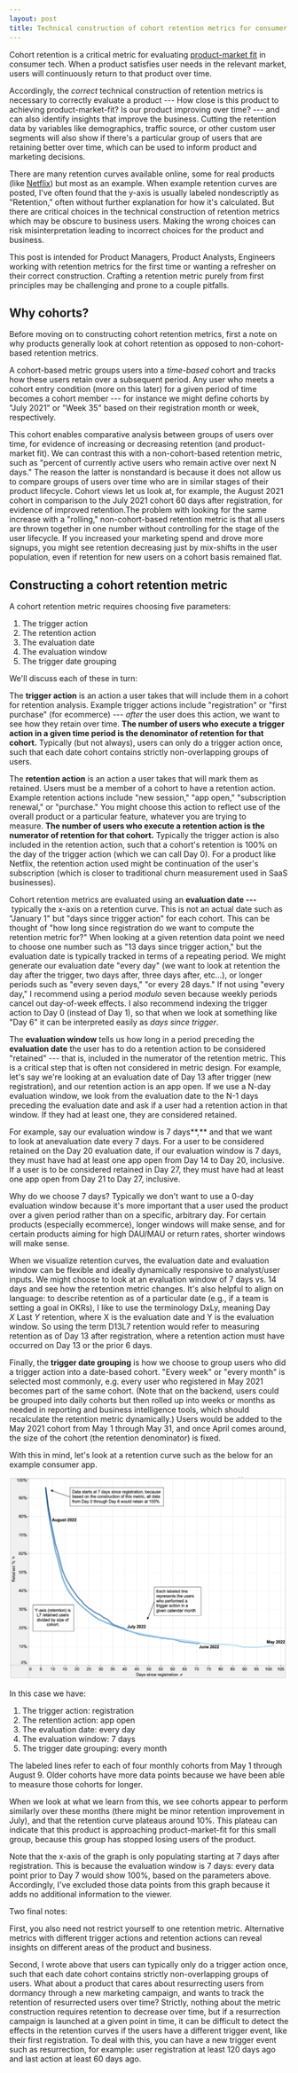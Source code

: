 ```yaml
---
layout: post
title: Technical construction of cohort retention metrics for consumer products
---
```


Cohort retention is a critical metric for evaluating [product-market fit](https://greatness.floodgate.com/episodes/andy-rachleff-on-how-to-know-if-youve-got-product-market-fit-XxGvX8DH/transcript) in consumer tech. When a product satisfies user needs in the relevant market, users will continuously return to that product over time.

Accordingly, the *correct* technical construction of retention metrics is necessary to correctly evaluate a product --- How close is this product to achieving product-market-fit? Is our product improving over time? --- and can also identify insights that improve the business. Cutting the retention data by variables like demographics, traffic source, or other custom user segments will also show if there's a particular group of users that are retaining better over time, which can be used to inform product and marketing decisions.

There are many retention curves available online, some for real products (like [Netflix](https://www.vox.com/recode/22311987/paramount-netflix-streaming-wars-charts-antenna)) but most as an example. When example retention curves are posted, I've often found that the y-axis is usually labeled nondescriptly as "Retention," often without further explanation for how it's calculated. But there are critical choices in the technical construction of retention metrics which may be obscure to business users. Making the wrong choices can risk misinterpretation leading to incorrect choices for the product and business.

This post is intended for Product Managers, Product Analysts, Engineers working with retention metrics for the first time or wanting a refresher on their correct construction. Crafting a retention metric purely from first principles may be challenging and prone to a couple pitfalls.

## Why cohorts?

Before moving on to constructing cohort retention metrics, first a note on why products generally look at cohort retention as opposed to non-cohort-based retention metrics.

A cohort-based metric groups users into a *time-based* cohort and tracks how these users retain over a subsequent period. Any user who meets a cohort entry condition (more on this later) for a given period of time becomes a cohort member --- for instance we might define cohorts by "July 2021" or "Week 35" based on their registration month or week, respectively.

This cohort enables comparative analysis between groups of users over time, for evidence of increasing or decreasing retention (and product-market fit). We can contrast this with a non-cohort-based retention metric, such as "percent of currently active users who remain active over next N days." The reason the latter is nonstandard is because it does not allow us to compare groups of users over time who are in similar stages of their product lifecycle. Cohort views let us look at, for example, the August 2021 cohort in comparison to the July 2021 cohort 60 days after registration, for evidence of improved retention.The problem with looking for the same increase with a "rolling," non-cohort-based retention metric is that all users are thrown together in one number without controlling for the stage of the user lifecycle. If you increased your marketing spend and drove more signups, you might see retention decreasing just by mix-shifts in the user population, even if retention for new users on a cohort basis remained flat.

## Constructing a cohort retention metric

A cohort retention metric requires choosing five parameters:

1. The trigger action
2. The retention action
3. The evaluation date
4. The evaluation window
5. The trigger date grouping

We'll discuss each of these in turn:

The **trigger action** is an action a user takes that will include them in a cohort for retention analysis. Example trigger actions include "registration" or "first purchase" (for ecommerce) --- *after* the user does this action, we want to see how they retain over time. **The number of users who execute a trigger action in a given time period is the denominator of retention for that cohort.** Typically (but not always), users can only do a trigger action once, such that each date cohort contains strictly non-overlapping groups of users.

The **retention action** is an action a user takes that will mark them as retained. Users must be a member of a cohort to have a retention action. Example retention actions include "new session," "app open," "subscription renewal," or "purchase." You might choose this action to reflect use of the overall product or a particular feature, whatever you are trying to measure. **The number of users who execute a retention action is the numerator of retention for that cohort.** Typically the trigger action is also included in the retention action, such that a cohort's retention is 100% on the day of the trigger action (which we can call Day 0). For a product like Netflix, the retention action used might be continuation of the user's subscription (which is closer to traditional churn measurement used in SaaS businesses).

Cohort retention metrics are evaluated using an **evaluation date ---** typically the x-axis on a retention curve. This is not an actual date such as "January 1" but "days since trigger action" for each cohort. This can be thought of "how long since registration do we want to compute the retention metric for?" When looking at a given retention data point we need to choose one number such as "13 days since trigger action," but the evaluation date is typically tracked in terms of a repeating period. We might generate our evaluation date "every day" (we want to look at retention the day after the trigger, two days after, three days after, etc...), or longer periods such as "every seven days," "or every 28 days." If not using "every day," I recommend using a period *modulo* seven because weekly periods cancel out day-of-week effects. I also recommend indexing the trigger action to Day 0 (instead of Day 1), so that when we look at something like "Day 6" it can be interpreted easily as *days since trigger*.

The **evaluation window** tells us how long in a period preceding the **evaluation date** the user has to do a retention action to be considered "retained" --- that is, included in the numerator of the retention metric. This is a critical step that is often not considered in metric design. For example, let's say we're looking at an evaluation date of Day 13 after trigger (new registration), and our retention action is an app open. If we use a N-day evaluation window, we look from the evaluation date to the N-1 days preceding the evaluation date and ask if a user had a retention action in that window. If they had at least one, they are considered retained.

For example, say our evaluation window is 7 days**,** and that we want to look at anevaluation date every 7 days. For a user to be considered retained on the Day 20 evaluation date, if our evaluation window is 7 days, they must have had at least one app open from Day 14 to Day 20, inclusive. If a user is to be considered retained in Day 27, they must have had at least one app open from Day 21 to Day 27, inclusive.

Why do we choose 7 days? Typically we don't want to use a 0-day evaluation window because it's more important that a user used the product over a given period rather than on a specific, arbitrary day. For certain products (especially ecommerce), longer windows will make sense, and for certain products aiming for high DAU/MAU or return rates, shorter windows will make sense.

When we visualize retention curves, the evaluation date and evaluation window can be flexible and ideally dynamically responsive to analyst/user inputs. We might choose to look at an evaluation window of 7 days vs. 14 days and see how the retention metric changes. It's also helpful to align on language: to describe retention as of a particular date (e.g., if a team is setting a goal in OKRs), I like to use the terminology DxLy, meaning Day *X* Last *Y* retention, where X is the evaluation date and Y is the evaluation window. So using the term D13L7 retention would refer to measuring retention as of Day 13 after registration, where a retention action must have occurred on Day 13 or the prior 6 days.

Finally, the **trigger date grouping** is how we choose to group users who did a trigger action into a date-based cohort. "Every week" or "every month" is selected most commonly, e.g. every user who registered in May 2021 becomes part of the same cohort. (Note that on the backend, users could be grouped into daily cohorts but then rolled up into weeks or months as needed in reporting and business intelligence tools, which should recalculate the retention metric dynamically.) Users would be added to the May 2021 cohort from May 1 through May 31, and once April comes around, the size of the cohort (the retention denominator) is fixed.

With this in mind, let's look at a retention curve such as the below for an example consumer app.

![Retention curves](/images/retention.png)

In this case we have:

1. The trigger action: registration
2. The retention action: app open 
3. The evaluation date: every day
4. The evaluation window: 7 days
5. The trigger date grouping: every month

The labeled lines refer to each of four monthly cohorts from May 1 through August 9. Older cohorts have more data points because we have been able to measure those cohorts for longer.

When we look at what we learn from this, we see cohorts appear to perform similarly over these months (there might be minor retention improvement in July), and that the retention curve plateaus around 10%. This plateau can indicate that this product is approaching product-market-fit for this small group, because this group has stopped losing users of the product.

Note that the x-axis of the graph is only populating starting at 7 days after registration. This is because the evaluation window is 7 days: every data point prior to Day 7 would show 100%, based on the parameters above. Accordingly, I've excluded those data points from this graph because it adds no additional information to the viewer.

Two final notes:

First, you also need not restrict yourself to one retention metric. Alternative metrics with different trigger actions and retention actions can reveal insights on different areas of the product and business.

Second, I wrote above that users can typically only do a trigger action once, such that each date cohort contains strictly non-overlapping groups of users. What about a product that cares about resurrecting users from dormancy through a new marketing campaign, and wants to track the retention of resurrected users over time? Strictly, nothing about the metric construction requires retention to decrease over time, but if a resurrection campaign is launched at a given point in time, it can be difficult to detect the effects in the retention curves if the users have a different trigger event, like their first registration. To deal with this, you can have a new trigger event such as resurrection, for example: user registration at least 120 days ago and last action at least 60 days ago.
